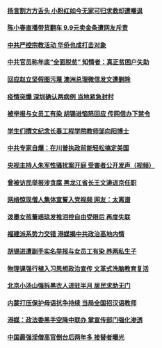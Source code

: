 #### [扬言割方方舌头 小粉红如今无家可归求救却遭嘲讽](../pages/soh5/449608.md) 
#### [陈小春直播带货翻车  9.9元卖金条遭网友斥责](../pages/soh5/449602.md) 
#### [中共严控宗教活动 华侨也成打击对象](../pages/soh5/449575.md) 
#### [中共官员称年底“全面脱贫” 知情者：真正贫困户失助](../pages/soh5/449569.md) 
#### [回应赵立坚假图污蔑 澳洲总理微信发文遭删除](../pages/soh5/449542.md) 
#### [疫情突爆 深圳确认两病例 当地紧急封村](../pages/soh5/449488.md) 
#### [被举报与女员工有染 胡锡进恼怒回应 传网信办下禁令](../pages/soh5/449458.md) 
#### [学生们撰文纪念长春工程学院教师邹向阳博士](../pages/soh5/449317.md) 
#### [中共专家自爆：在川普执政前能轻松搞定美国 ](../pages/soh5/449320.md) 
#### [央视主持人朱军性骚扰案开庭  受害者公开发声（视频）](../pages/soh5/449272.md) 
#### [曾被访民举报涉贪腐 黑龙江省长王文涛进京任职](../pages/soh5/449269.md) 
#### [网络惊现僧人集体宣誓入党视频 网友：太离谱](../pages/soh5/449260.md) 
#### [泼墨女孩董瑶琼发推泪控自由受限后 再度失联](../pages/soh5/449254.md) 
#### [福建派系势力交错 港媒揭中共政治高地内情](../pages/soh5/449236.md) 
#### [胡锡进遭副手实名举报与女员工有染 养两私生子](../pages/soh5/449224.md) 
#### [物理课强行植入习思想政治宣传 文革式洗脑教育复活](../pages/soh5/449206.md) 
#### [北京小汤山强拆黑衣人进驻半月  居民求助无门](../pages/soh5/449122.md) 
#### [内蒙打压保护母语抗争持续 当局全国招汉语教师](../pages/soh5/449137.md) 
#### [港媒：政法委黑手空降中联办 掌宣传部门强化渗透](../pages/soh5/449134.md) 
#### [中国最强淫僧高官倒台后两年多 接替者曝光](../pages/soh5/449092.md) 
